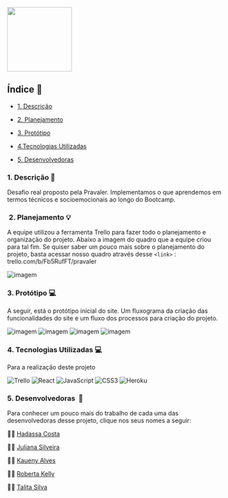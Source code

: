 <img src = "./src/images/pravaler.png" height='150' widht='150'>

## Índice :rocket:

- [1. Descrição](#1-descrição)

- [2. Planejamento](#2-planejamento)

- [3. Protótipo](#3-Protótipo)

- [4.Tecnologias Utilizadas](#4-tecnologias-utilizadas)

- [5. Desenvolvedoras](#7-desenvolvedoras)

### 1. Descrição :pencil:
Desafio real proposto pela Pravaler. Implementamos o que aprendemos em termos técnicos e socioemocionais ao longo do Bootcamp.

###  2. Planejamento :bulb:
A equipe utilizou a ferramenta Trello para fazer todo o planejamento e organização do projeto. Abaixo a imagem do quadro que a equipe criou para tal fim. Se quiser saber um pouco mais sobre o planejamento do projeto, basta acessar nosso quadro através desse `<link>` : trello.com/b/Fb5RufFT/pravaler

![imagem](./src/images/trello.png)

### 3. Protótipo :computer:
A seguir, está o protótipo inicial do site. Um fluxograma da criação das funcionalidades do site e um fluxo dos processos para criação do projeto.

![imagem](./src/images/home1.png)
![imagem](./src/images/home2.png)
![imagem](./src/images/home3.png)
![imagem](./src/images/home4.png)

### 4. Tecnologias Utilizadas :computer:
Para a realização deste projeto 

<img alt="Trello" src="https://img.shields.io/badge/Trello%20-%23026AA7.svg?&style=for-the-badge&logo=Trello&logoColor=white"/>

<img alt="React" src="https://img.shields.io/badge/react%20-%2320232a.svg?&style=for-the-badge&logo=react&logoColor=%2361DAFB"/>

<img alt="JavaScript" src="https://img.shields.io/badge/javascript%20-%23323330.svg?&style=for-the-badge&logo=javascript&logoColor=%23F7DF1E"/>

<img alt="CSS3" src="https://img.shields.io/badge/css3%20-%231572B6.svg?&style=for-the-badge&logo=css3&logoColor=white"/>

<img alt="Heroku" src="https://img.shields.io/badge/heroku%20-%23430098.svg?&style=for-the-badge&logo=heroku&logoColor=white"/>

### 5. Desenvolvedoras  :camera_flash:
Para conhecer um pouco mais do trabalho de cada uma das desenvolvedoras desse projeto, clique nos seus nomes a seguir:

:woman_student: <a href="https://github.com/Costahadassa">Hadassa Costa </a>

:woman_student: <a href="https://github.com/JulianaAmoriN">Juliana Silveira</a> 

:woman_student: <a href="https://github.com/Kaueny-Alves">Kaueny Alves </a>

:woman_student: <a href="https://github.com/RobertaKelly">Roberta Kelly</a>

:woman_student: <a href="https://github.com/Talita-8">Talita Silva </a> 
